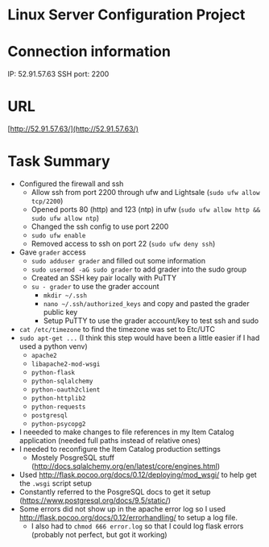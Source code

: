 # Linux Server Configuration Project

# Connection information

IP: 52.91.57.63
SSH port: 2200

# URL

[http://52.91.57.63/](http://52.91.57.63/)

# Task Summary

* Configured the firewall and ssh
  * Allow ssh from port 2200 through ufw and Lightsale (`sudo ufw allow tcp/2200`)
  * Opened ports 80 (http) and 123 (ntp) in ufw (`sudo ufw allow http && sudo ufw allow ntp`)
  * Changed the ssh config to use port 2200
  * `sudo ufw enable`
  * Removed access to ssh on port 22 (`sudo ufw deny ssh`)
* Gave `grader` access
  * `sudo adduser grader` and filled out some information
  * `sudo usermod -aG sudo grader` to add grader into the sudo group
  * Created an SSH key pair locally with PuTTY
  * `su - grader` to use the grader account
    * `mkdir ~/.ssh`
    * `nano ~/.ssh/authorized_keys` and copy and pasted the grader public key
    * Setup PuTTY to use the grader account/key to test ssh and sudo
* `cat /etc/timezone` to find the timezone was set to Etc/UTC
* `sudo apt-get ...` (I think this step would have been a little easier if I had used a python venv)
  * `apache2`
  * `libapache2-mod-wsgi`
  * `python-flask`
  * `python-sqlalchemy`
  * `python-oauth2client`
  * `python-httplib2`
  * `python-requests`
  * `postgresql`
  * `python-psycopg2`
* I neeeded to make changes to file references in my Item Catalog application (needed full paths instead of relative ones)
* I needed to reconfigure the Item Catalog production settings
  * Mostely PosgreSQL stuff (http://docs.sqlalchemy.org/en/latest/core/engines.html)
* Used http://flask.pocoo.org/docs/0.12/deploying/mod_wsgi/ to help get the `.wsgi` script setup
* Constantly referred to the PosgreSQL docs to get it setup (https://www.postgresql.org/docs/9.5/static/)
* Some errors did not show up in the apache error log so I used http://flask.pocoo.org/docs/0.12/errorhandling/ to setup a log file.
  * I also had to `chmod 666 error.log` so that I could log flask errors (probably not perfect, but got it working)
